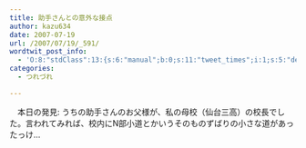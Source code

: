 ```yaml
---
title: 助手さんとの意外な接点
author: kazu634
date: 2007-07-19
url: /2007/07/19/_591/
wordtwit_post_info:
  - 'O:8:"stdClass":13:{s:6:"manual";b:0;s:11:"tweet_times";i:1;s:5:"delay";i:0;s:7:"enabled";i:1;s:10:"separation";s:2:"60";s:7:"version";s:3:"3.7";s:14:"tweet_template";b:0;s:6:"status";i:2;s:6:"result";a:0:{}s:13:"tweet_counter";i:2;s:13:"tweet_log_ids";a:1:{i:0;i:3061;}s:9:"hash_tags";a:0:{}s:8:"accounts";a:1:{i:0;s:7:"kazu634";}}'
categories:
  - つれづれ

---
```

<div class="section">
<p>
    　本日の発見: うちの助手さんのお父様が、私の母校（仙台三高）の校長でした。言われてみれば、校内にN部小道とかいうそのものずばりの小さな道があったっけ…
</p>
</div>